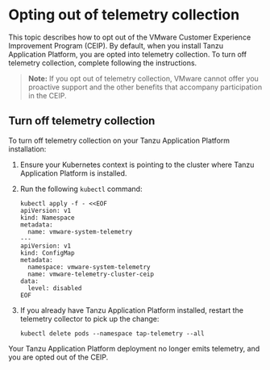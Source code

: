 # Opting out of telemetry collection

This topic describes how to opt out of the VMware Customer Experience Improvement Program (CEIP).
By default, when you install Tanzu Application Platform, you are opted into telemetry collection.
To turn off telemetry collection, complete following the instructions.

>**Note:** If you opt out of telemetry collection, VMware cannot offer you proactive support
and the other benefits that accompany participation in the CEIP.

## <a id="turn-off"></a> Turn off telemetry collection

To turn off telemetry collection on your Tanzu Application Platform installation:

1. Ensure your Kubernetes context is pointing to the cluster where Tanzu Application Platform is installed.

2. Run the following `kubectl` command:

    ```console
    kubectl apply -f - <<EOF
    apiVersion: v1
    kind: Namespace
    metadata:
      name: vmware-system-telemetry
    ---
    apiVersion: v1
    kind: ConfigMap
    metadata:
      namespace: vmware-system-telemetry
      name: vmware-telemetry-cluster-ceip
    data:
      level: disabled
    EOF
    ```

3. If you already have Tanzu Application Platform installed, restart the telemetry collector to pick up the change:

    ```console
    kubectl delete pods --namespace tap-telemetry --all
    ```

Your Tanzu Application Platform deployment no longer emits telemetry, and you are opted out of the CEIP.
